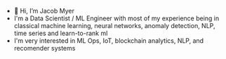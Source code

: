 - 👋 Hi, I’m Jacob Myer
- I'm a Data Scientist / ML Engineer with most of my experience being in classical machine learning, neural networks, anomaly detection, NLP, time series and learn-to-rank ml
- I'm very interested in ML Ops, IoT, blockchain analytics, NLP, and recomender systems
